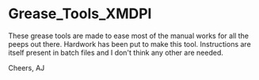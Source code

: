 Grease_Tools_XMDPI
==================

These grease tools are made to ease most of the manual works for all the peeps out there. Hardwork has been put to make this tool.
Instructions are itself present in batch files and I don't think any other are needed.

Cheers,
AJ
